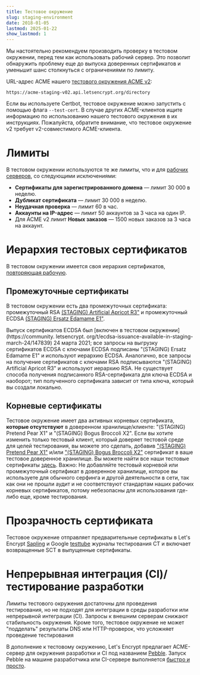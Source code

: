 ```yaml
---
title: Тестовое окружение
slug: staging-environment
date: 2018-01-05
lastmod: 2025-01-22
show_lastmod: 1
---
```



Мы настоятельно рекомендуем производить проверку в тестовом окружении, перед тем как использовать рабочий сервер. Это позволит обнаружить проблему еще до выпуска доверенных сертификатов и уменьшит шанс столкнуться с ограничениями по лимиту.

URL-адрес ACME нашего [тестового окружения ACME v2](https://community.letsencrypt.org/t/staging-endpoint-for-acme-v2/49605):

`https://acme-staging-v02.api.letsencrypt.org/directory`

Если вы используете Certbot, тестовое окружение можно запустить с помощью флага `--test-cert`. В случае других ACME-клиентов ищите информацию по использованию нашего тестового окружения в их инструкциях. Пожалуйста, обратите внимание, что тестовое окружение v2 требует v2-совместимого ACME-клиента.

# Лимиты

В тестовом окружении используются те же лимиты, что и для [рабочих серверов](/docs/rate-limits), со следующими исключениями:

* **Сертификаты для зарегистрированного домена** &mdash; лимит 30 000 в неделю.
* **Дубликат сертификата** &mdash; лимит 30 000 в неделю.
* **Неудачная проверка** &mdash; лимит 60 в час.
* **Аккаунты на IP-адрес** &mdash; лимит 50 аккаунтов за 3 часа на один IP.
* Для ACME v2 лимит **Новых заказов** — 1500 новых заказов за 3 часа на аккаунт.

# Иерархия тестовых сертификатов

В тестовом окружении имеется своя иерархия сертификатов, [повторяющая рабочую](/certificates).

## Промежуточные сертификаты

В тестовом окружении есть два промежуточных сертификата: промежуточный RSA [(STAGING) Artificial Apricot R3"](/certs/staging/letsencrypt-stg-int-r3.pem) и промежуточный ECDSA [(STAGING) Ersatz Edamame E1"](/certs/staging/letsencrypt-stg-int-e1.pem).

Выпуск сертификатов ECDSA был [включен в тестовом окружении](https://community. letsencrypt. org/t/ecdsa-issuance-available-in-staging-march-24/147839) 24 марта 2021; все запросы на выгрузку сертификатов ECDSA с ключами ECDSA подписаны "(STAGING) Ersatz Edamame E1" и используют иерархию ECDSA. Аналогично, все запросы на получение сертификатов с ключами RSA подписываются "(STAGING) Artificial Apricot R3" и используют иерархию RSA. Не существует способа получения подписанного RSA-сертификата для ключа ECDSA и наоборот; тип полученного сертификата зависит от типа ключа, который вы создали локально.

## Корневые сертификаты

Тестовое окружение имеет два активных корневых сертификата, **которые отсутствуют** в доверенном хранилище/клиенте: "(STAGING) Pretend Pear X1" и "(STAGING) Bogus Broccoli X2". Если вы хотите изменить только тестовый клиент, который доверяет тестовой среде для целей тестирования, вы можете это сделать, добавив ["(STAGING) Pretend Pear X1"](/certs/staging/letsencrypt-stg-root-x1.pem) и/или ["(STAGING) Bogus Broccoli X2"](/certs/staging/letsencrypt-stg-root-x2.pem) сертификат в ваше тестовое доверенное хранилище. Вы можете найти все наши тестовые сертификаты [здесь](https://github.com/letsencrypt/website/tree/main/static/certs/staging).  Важно: Не добавляйте тестовый корневой или промежуточный сертификат в доверенное хранилище, которое вы используете для обычного серфинга и другой деятельности в сети, так как они не прошли аудит и не соответствуют стандартам наших рабочих корневых сертификатов, потому небезопасны для использования где-либо еще, кроме тестирования.

# Прозрачность сертификата

Тестовое окружение отправляет предварительные сертификаты в Let's Encrypt [Sapling](/docs/ct-logs) и Google [testtube](http://www.certificate-transparency.org/known-logs#TOC-Test-Logs) журналы тестирования CT и включает возвращенные SCT в выпущенные сертификаты.

# Непрерывная интеграция (CI)/тестирование разработки

Лимиты тестового окружения достаточны для проведения тестирования, но не подходят для интеграции в среды разработки или непрерывной интеграции (CI). Запросы к внешним серверам снижают стабильность окружения. Кроме того, тестовое окружение не может "подделать" результаты DNS или HTTP-проверок, что усложняет проведение тестирования

В дополнение к тестовому окружению, Let's Encrypt предлагает ACME-сервер для окружения разработки и CI под названием [Pebble](https://github.com/letsencrypt/pebble). Запуск Pebble на машине разработчика или CI-сервере выполняется [быстро и просто](https://github.com/letsencrypt/pebble#docker).
